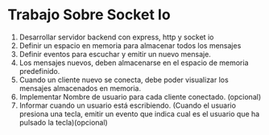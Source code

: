 # Trabajo Sobre Socket Io

1. Desarrollar servidor backend con express, http y socket io
2. Definir un espacio en memoria para almacenar todos los mensajes
3. Definir eventos para escuchar y emitir un nuevo mensaje.
4. Los mensajes nuevos, deben almacenarse en el espacio de memoria predefinido.
5. Cuando un cliente nuevo se conecta, debe poder visualizar los mensajes almacenados en memoria.
6. Implementar Nombre de usuario para cada cliente conectado. (opcional)
7. Informar cuando un usuario está escribiendo. (Cuando el usuario presiona una tecla, emitir un evento que indica cual es el usuario que ha pulsado la tecla)(opcional) 
